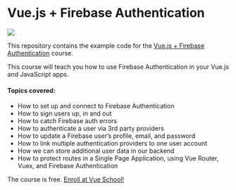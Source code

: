 # Vue.js + Firebase Authentication

[![](https://vueschool.s3.amazonaws.com/a589bef76386401e85b03d7a973589de/vuejs-firebase-realtime-database-1.jpeg)](https://vueschool.io/courses/vuejs-firebase-authentication)

This repository contains the example code for the [Vue.js + Firebase Authentication](https://vueschool.io/courses/vuejs-firebase-authentication) course.

This course will teach you how to use Firebase Authentication in your Vue.js and JavaScript apps.

#### Topics covered:

- How to set up and connect to Firebase Authentication
- How to sign users up, in and out
- How to catch Firebase auth errors
- How to authenticate a user via 3rd party providers
- How to update a Firebase user’s profile, email, and password
- How to link multiple authentication providers to one user account
- How we can store additional user data in our backend
- How to protect routes in a Single Page Application, using Vue Router, Vuex, and Firebase Authentication

The course is free. [Enroll at Vue School!](https://vueschool.io/courses/vuejs-firebase-authentication)

